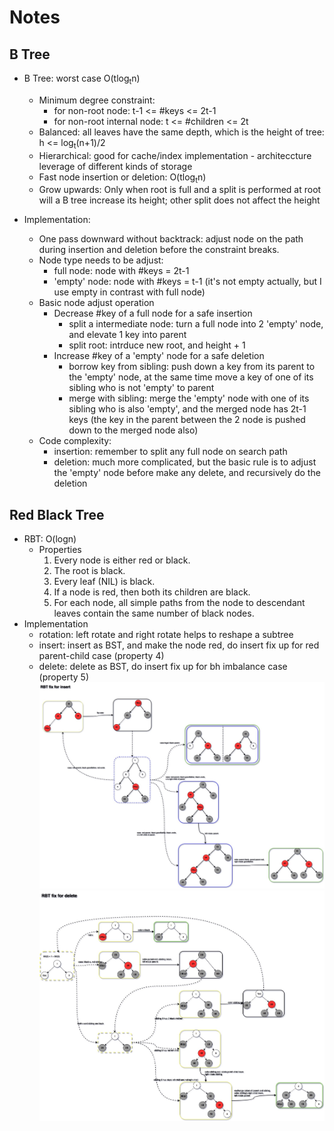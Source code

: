 # Notes

## <a name='BTree'></a>B Tree
* B Tree: worst case O(tlog<sub>t</sub>n)
	* Minimum degree constraint: 
		* for non-root node: t-1 <= #keys <= 2t-1 
		* for non-root internal node: t <= #children <= 2t 
	* Balanced: all leaves have the same depth, which is the height of tree: h <= log<sub>t</sub>(n+1)/2
	* Hierarchical: good for cache/index implementation - architeccture leverage of different kinds of storage
	* Fast node insertion or deletion: O(tlog<sub>t</sub>n)
	* Grow upwards: Only when root is full and a split is performed at root will a B tree increase its height; other split does not affect the height

* Implementation: 
	* One pass downward without backtrack: adjust node on the path during insertion and deletion before the constraint breaks.
	* Node type needs to be adjust:
		* full node: node with #keys = 2t-1
		* 'empty' node: node with #keys = t-1 (it's not empty actually, but I use empty in contrast with full node)
	* Basic node adjust operation
		* Decrease #key of a full node for a safe insertion
			* split a intermediate node: turn a full node into 2 'empty' node, and elevate 1 key into parent
			* split root: intrduce new root, and height + 1
		* Increase #key of a 'empty' node for a safe deletion
			* borrow key from sibling: push down a key from its parent to the 'empty' node, at the same time move a key of one of its sibling who is not 'empty' to parent
			* merge with sibling: merge the 'empty' node with one of its sibling who is also 'empty', and the merged node has 2t-1 keys (the key in the parent between the 2 node is pushed down to the merged node also)
	* Code complexity: 
		* insertion: remember to split any full node on search path
		* deletion: much more complicated, but the basic rule is to adjust the 'empty' node before make any delete, and recursively do the deletion

## <a name='Red_Black_Tree'></a>Red Black Tree
* RBT: O(logn)
	* Properties
		1. Every node is either red or black.
		2. The root is black.
		3. Every leaf (NIL) is black.
		4. If a node is red, then both its children are black.
		5. For each node, all simple paths from the node to descendant leaves contain the same number of black nodes. 
* Implementation
	* rotation: left rotate and right rotate helps to reshape a subtree
	* insert: insert as BST, and make the node red, do insert fix up for red parent-child case (property 4)
	* delete: delete as BST, do insert fix up for bh imbalance case (property 5)
![RBT insert fix up](pics/RBT-insert-fixup.jpg)
![RBT delete fix up](pics/RBT-delete-fixup.jpg)